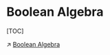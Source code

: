 # Boolean Algebra

[TOC]



↗ [Boolean Algebra](../../../🧮%20Math%20&%20Theoretical%20Computer%20Science%20(TCS)/🧊%20Algebra/Boolean%20Algebra/Boolean%20Algebra.md)



